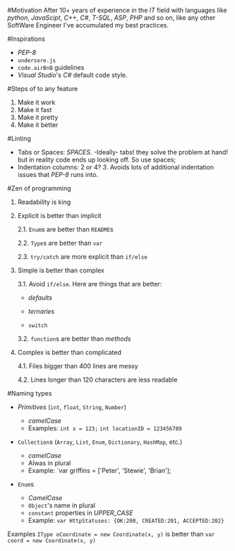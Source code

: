 #Motivation
After 10+ years of experience in the *IT* field with languages like *python*, *JavaScipt*, *C++*, *C#*, *T-SQL*, *ASP*, *PHP* and so on, like any other SoftWare Engineer I've accumulated my best practices.

#Inspirations
 - *PEP-8*
 - `undersore.js`
 - `code.airBnB` guidelines
 - *Visual Studio*'s *C#* default code style.

#Steps of to any feature
1. Make it work
2. Make it fast
3. Make it pretty
4. Make it better

#Linting
 - Tabs or Spaces: *SPACES*. -Ideally- tabs! they solve the problem at hand! but in reality code ends up looking off. So use spaces;
 - Indentation columns: 2 or 4? *3*. Avoids lots of additional indentation issues that *PEP-8* runs into.

#Zen of programming
1. Readability is king

2. Explicit is better than implicit

   2.1. `Enum`s are better than `README`s
   
   2.2. `Type`s are better than `var`
   
   2.3. `try/catch` are more explicit than `if/else`

3. Simple is better than complex

   3.1. Avoid `if/else`. Here are things that are better:

      - *defaults*

      - *ternaries*

      - `switch` 

   3.2. `function`s are better than *method*s

4. Complex is better than complicated

   4.1. Files bigger than 400 lines are messy

   4.2. Lines longer than 120 characters are less readable

#Naming types
- *Primitives* (`int`, `float`, `String`, `Number`)
   - *camelCase*
   - Examples:
     `int x = 123;`
     `int locationID = 123456789`

- `Collection`s (`Array`, `List`, `Enum`, `Dictionary`, `HashMap`, etc.)
   - *camelCase*
   - Alwas in plural
   - Example: `var griffins = ['Peter', 'Stewie', 'Brian'];

- `Enum`s
   - *CamelCase*
   - `Object`'s name in plural
   - `constant` properties in *UPPER_CASE*
   - Example: `var HttpStatuses: {OK:200, CREATED:201, ACCEPTED:202}`

Examples
`IType oCoordinate = new Coordinate(x, y)` is better than `var coord = new Coordinate(x, y)`
